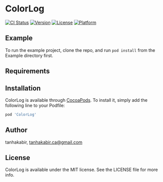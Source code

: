 # ColorLog

[![CI Status](https://img.shields.io/travis/tanhakabir/ColorLog.svg?style=flat)](https://travis-ci.org/tanhakabir/ColorLog)
[![Version](https://img.shields.io/cocoapods/v/ColorLog.svg?style=flat)](https://cocoapods.org/pods/ColorLog)
[![License](https://img.shields.io/cocoapods/l/ColorLog.svg?style=flat)](https://cocoapods.org/pods/ColorLog)
[![Platform](https://img.shields.io/cocoapods/p/ColorLog.svg?style=flat)](https://cocoapods.org/pods/ColorLog)

## Example

To run the example project, clone the repo, and run `pod install` from the Example directory first.

## Requirements

## Installation

ColorLog is available through [CocoaPods](https://cocoapods.org). To install
it, simply add the following line to your Podfile:

```ruby
pod 'ColorLog'
```

## Author

tanhakabir, tanhakabir.ca@gmail.com

## License

ColorLog is available under the MIT license. See the LICENSE file for more info.
